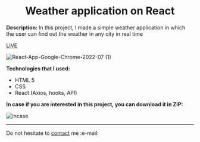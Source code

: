 <h1 align = "center">Weather application on React</h1>
<p><b>Description: </b>In this project, I made a simple weather application in which the user can find out the weather in any city in real time</p> 
<a href="https://vladyslavos.github.io/React_Weather/">LIVE</a>

![React-App-Google-Chrome-2022-07 (1)](https://user-images.githubusercontent.com/67589338/179425471-60f0185b-2f92-4b8a-bd79-1d58ec557648.gif)


<b>Technologies that I used:</b>
<ul>
  <li>HTML 5</li>
  <li>CSS</li>
  <li>React (Axios, hooks, API)</li>
</ul>


<b>In case if you are interested in this project, you can download it in ZIP:</b>


![incase](https://user-images.githubusercontent.com/67589338/126912295-1e69ace5-af2d-4a8c-96a9-41aa909c8c43.png)
<hr>

<p>Do not hesitate to <a href="mailto:vladyslawork@gmail.com">contact</a> me :e-mail:</p>

